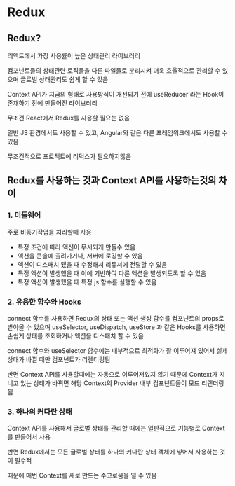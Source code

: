# Redux

## Redux?

리액트에서 가장 사용률이 높은 상태관리 라이브러리

컴포넌트들의 상태관련 로직들을 다른 파일들로 분리시켜 더욱 효율적으로 관리할 수 있으며 글로벌 상태관리도 쉽게 할 수 있음

Context API가 지금의 형태로 사용방식이 개선되기 전에 useReducer 라는 Hook이 존재하기 전에 만들어진 라이브러리

무조건 React에서 Redux를 사용할 필요는 없음

일반 JS 환경에서도 사용할 수 있고, Angular와 같은 다른 프레임워크에서도 사용할 수 있음

무조건적으로 프로젝트에 리덕스가 필요하지않음

## Redux를 사용하는 것과 Context API를 사용하는것의 차이

### 1. 미들웨어

주로 비동기작업을 처리할때 사용

- 특정 조건에 따라 액션이 무시되게 만들수 있음
- 액션을 콘솔에 출려가거나, 서버에 로깅할 수 있음
- 액션이 디스패치 됐을 때 수정해서 리듀서에 전달할 수 있음
- 특정 액션이 발생했을 때 이에 기반하여 다른 액션을 발생되도록 할 수 있음
- 특정 액션이 발생했을 때 특정 js 함수를 실행할 수 있음

### 2. 유용한 함수와 Hooks

connect 함수를 사용하면 Redux의 상태 또는 액션 생성 함수를 컴포넌트의 props로 받아올 수 있으며 useSelector, useDispatch, useStore 과 같은 Hooks를 사용하면 손쉽게 상태를 조회하거나 액션을 디스패치 할 수 있음

connect 함수와 useSelector 함수에는 내부적으로 최적화가 잘 이루어져 있어서 실제 상태가 바뀔 때만 컴포넌트가 리렌더링됨

반면 Context API를 사용할때에는 자동으로 이루어져있지 않기 때문에 Context가 지니고 있는 상태가 바뀌면 해당 Context의 Provider 내부 컴포넌트들이 모드 리렌더링 됨

### 3. 하나의 커다란 상태

Context API를 사용해서 글로벌 상태를 관리할 때에는 일반적으로 기능별로 Context를 만들어서 사용

반면 Redux에서는 모든 글로벌 상태를 하나의 커다란 상태 객체에 넣어서 사용하는 것이 필수적

때문에 매번 Context를 새로 만드는 수고로움을 덜 수 있음
